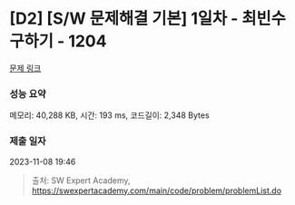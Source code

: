 # [D2] [S/W 문제해결 기본] 1일차 - 최빈수 구하기 - 1204 

[문제 링크](https://swexpertacademy.com/main/code/problem/problemDetail.do?contestProbId=AV13zo1KAAACFAYh) 

### 성능 요약

메모리: 40,288 KB, 시간: 193 ms, 코드길이: 2,348 Bytes

### 제출 일자

2023-11-08 19:46



> 출처: SW Expert Academy, https://swexpertacademy.com/main/code/problem/problemList.do